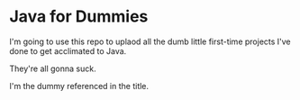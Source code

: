 # Java for Dummies
I'm going to use this repo to uplaod all the dumb little first-time projects I've done to get acclimated to Java. 

They're all gonna suck.

I'm the dummy referenced in the title.
